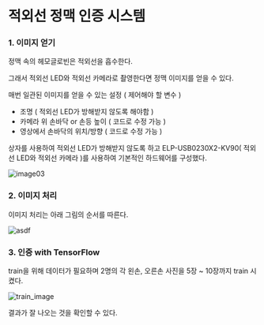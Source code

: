 # 적외선 정맥 인증 시스템

### 1. 이미지 얻기

정맥 속의 헤모글로빈은 적외선을 흡수한다.

그래서 적외선 LED와 적외선 카메라로 촬영한다면 정맥 이미지를 얻을 수 있다.

매번 일관된 이미지를 얻을 수 있는 설정 ( 제어해야 할 변수 )

- 조명 ( 적외선 LED가 방해받지 않도록 해야함 )
- 카메라 위 손바닥 or 손등 높이 ( 코드로 수정 가능 )
- 영상에서 손바닥의 위치/방향 ( 코드로 수정 가능 )

상자를 사용하여 적외선 LED가 방해받지 않도록 하고 ELP-USB0230X2-KV90( 적외선 LED와 적외선 카메라 )를 사용하여 기본적인 하드웨어를 구성했다.

![image03](https://user-images.githubusercontent.com/73572179/117946330-2c78d400-b34a-11eb-8b02-75752e9388ad.jpg)

### 2. 이미지 처리

이미지 처리는 아래 그림의 순서를 따른다.

![asdf](https://user-images.githubusercontent.com/73572179/117948527-2ab01000-b34c-11eb-8c14-b1b813481ab5.JPG)

### 3. 인증 with TensorFlow

train을 위해 데이터가 필요하며 2명의 각 왼손, 오른손 사진을 5장 ~ 10장까지 train 시켰다.

![train_image](https://user-images.githubusercontent.com/73572179/117949151-c9d50780-b34c-11eb-9dd2-0fb920da46d4.JPG)

결과가 잘 나오는 것을 확인할 수 있다.


